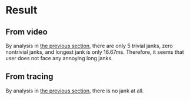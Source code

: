 # Result

## From video

By analysis in [the previous section](../fps/video), there are only 5 trivial janks, zero nontrivial janks, and longest jank is only 16.67ms. Therefore, it seems that user does not face any annoying long janks.

## From tracing

By analysis in [the previous section](../fps/tracing), there is no jank at all.
